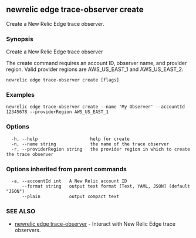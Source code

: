 ## newrelic edge trace-observer create

Create a New Relic Edge trace observer.

### Synopsis

Create a New Relic Edge trace observer

The create command requires an account ID, observer name, and provider region.
Valid provider regions are AWS_US_EAST_1 and AWS_US_EAST_2.


```
newrelic edge trace-observer create [flags]
```

### Examples

```
newrelic edge trace-observer create --name 'My Observer' --accountId 12345678 --providerRegion AWS_US_EAST_1
```

### Options

```
  -h, --help                    help for create
  -n, --name string             the name of the trace observer
  -r, --providerRegion string   the provider region in which to create the trace observer
```

### Options inherited from parent commands

```
  -a, --accountId int   A New Relic account ID
      --format string   output text format [Text, YAML, JSON] (default "JSON")
      --plain           output compact text
```

### SEE ALSO

* [newrelic edge trace-observer](newrelic_edge_trace-observer.md)	 - Interact with New Relic Edge trace observers.


